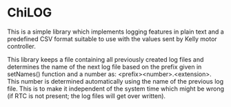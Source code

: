 # ChiLOG
This is a simple library which implements logging features in plain text and a predefined CSV format suitable to use with the values sent by Kelly motor controller.

This library keeps a file containing all previously created log files and determines the name of the next log file based on the prefix given in setNames() function and a number as: \<prefix\>\<number\>.\<extension\>. This number is determined automatically using the name of the previous log file. This is to make it independent of the system time which might be wrong (if RTC is not present; the log files will get over written).
